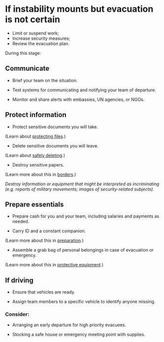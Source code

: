 [Title]: # (Alert)
[Order]: # (1)

# If instability mounts but evacuation is not certain

*	Limit or suspend work;
*	Increase security measures;
*	Review the evacuation plan.  

During this stage:

## Communicate

*   Brief your team on the situation.

*   Test systems for communicating and notifying your team of departure. 

*	Monitor and share alerts with embassies, UN agencies, or NGOs.

## Protect information

*   Protect sensitive documents you will take.  

(Learn about [protecting files](umbrella://lesson/protecting-files).)

*	Delete sensitive documents you will leave.

(Learn about [safely deleting](umbrella://lesson/safely-deleting).)

*	Destroy sensitive papers.

(Learn more about this in [borders](umbrella://lesson/borders).)

_Destroy information or equipment that might be interpreted as incriminating (e.g. reports of military movements; images of security-related subjects)._

## Prepare essentials

*   Prepare cash for you and your team, including salaries and payments as needed.

*   Carry ID and a constant companion.

(Learn more about this in [preparation](umbrella://lesson/preparation).) 

*  	Assemble a grab bag of personal belongings in case of evacuation or emergency. 

(Learn more about this in [protective equipment](umbrella://lesson/protective-equipment).)

## If driving

*	Ensure that vehicles are ready.

*   Assign team members to a specific vehicle to identify anyone missing. 

### Consider:

*   Arranging an early departure for high priority evacuees. 

*   Stocking a safe house or emergency meeting point with supplies.

